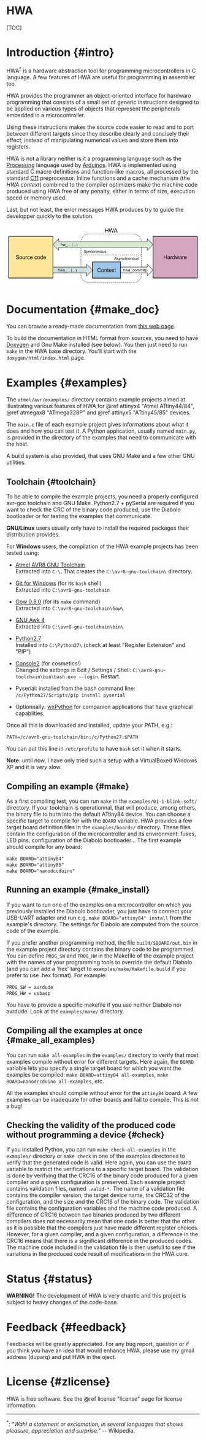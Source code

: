
HWA
===

[TOC]

Introduction {#intro}
============

HWA<sup><a href="#hwa">*</a></sup> is a hardware abstraction tool for
programming microcontrollers in C language. A few features of HWA are useful for
programming in assembler too.

HWA provides the programmer an object-oriented interface for hardware
programming that consists of a small set of generic instructions designed to be
applied on various types of objects that represent the peripherals embedded in a
microcontroller.

Using these instructions makes the source code easier to read and to port
between different targets since they describe clearly and concisely their
effect, instead of manipulating numerical values and store them into registers.

HWA is not a library neither is it a programming language such as the
[Processing](http://processing.org) language used by
[Arduinos](http://www.arduino.cc). HWA is implemented using standard C macro
definitions and function-like macros, all processed by the standard
[C11](https://en.wikipedia.org/wiki/C11_%28C_standard_revision%29)
preprocessor. Inline functions and a cache mechanism (the _HWA context_)
combined to the compiler optimizers make the machine code produced using HWA
free of any penalty, either in terms of size, execution speed or memory used.

Last, but not least, the error messages HWA produces try to guide the developper
quickly to the solution.

![](doxygen/hwa_principle.jpeg)


Documentation {#make_doc}
=============

You can browse a ready-made documentation from [this web
page](http://duparq.free.fr/hwa/index.html).

To build the documentation in HTML format from sources, you need to have
[Doxygen](http://www.stack.nl/~dimitri/doxygen/) and Gnu Make installed (see
below). You then just need to run `make` in the HWA base directory. You'll start
with the `doxygen/html/index.html` page.


Examples {#examples}
========

The `atmel/avr/examples/` directory contains example projects aimed at
illustrating various features of HWA for @ref attinyx4 "Atmel ATtiny44/84",
@ref atmegax8 "ATmega328P" and @ref attinyx5 "ATtiny45/85" devices.

The `main.c` file of each example project gives informations about what it does
and how you can test it. A Python application, usually named `main.py`, is
provided in the directory of the examples that need to communicate with the
host.

A build system is also provided, that uses GNU Make and a few other GNU
utilities.


Toolchain {#toolchain}
---------

To be able to compile the example projects, you need a properly configured
avr-gcc toolchain and GNU Make. Python2.7 + pySerial are required if you want to
check the CRC of the binary code produced, use the Diabolo bootloader or for
testing the examples that communicate.

__GNU/Linux__ users usually only have to install the required packages their
distribution provides.

For __Windows__ users, the compilation of the HWA example projects has been
tested using:

 * [Atmel AVR8 GNU Toolchain](http://www.atmel.com/tools/ATMELAVRTOOLCHAINFORWINDOWS.aspx)<br>
   Extracted into `C:\`. That creates the `C:\avr8-gnu-toolchain\` directory.

 * [Git for Windows](https://msysgit.github.io) (for its `bash` shell)<br>
   Extracted into `C:\avr8-gnu-toolchain`

 * [Gow 0.8.0](https://github.com/bmatzelle/gow/releases/download/v0.8.0/Gow-0.8.0.exe)
   (for its `make` command)<br>
   Extracted into `C:\avr8-gnu-toolchain\Gow\`

 * [GNU Awk 4](https://code.google.com/p/gnu-on-windows/downloads/detail?name=gawk-4.0.2-bin.zip)<br>
   Extracted into `C:\avr8-gnu-toolchain\bin\`

 * [Python2.7](https://www.python.org/ftp/python/2.7.10/python-2.7.10.msi)<br>
   Installed into `C:\Python27\` (check at least "Register Extension" and "PIP")

 * [Console2](http://sourceforge.net/projects/console) (for cosmetics!)<br>
   Changed the settings in Edit / Settings / Shell:
   `C:\avr8-gnu-toolchain\bin\bash.exe --login`. Restart.

 * Pyserial: installed from the bash command line: `/c/Python27/Scripts/pip install pyserial`

 * Optionnally: [wxPython](http://www.wxpython.org/download.php) for companion
   applications that have graphical capablities.


Once all this is downloaded and installed, update your PATH, e.g.:

    PATH=/c/avr8-gnu-toolchain/bin:/c/Python27:$PATH

You can put this line in `/etc/profile` to have `bash` set it when it starts.

__Note__: until now, I have only tried such a setup with a VirtualBoxed Windows
XP and it is _very_ slow.


Compiling an example {#make}
--------------------

As a first compiling test, you can run `make` in the `examples/01-1-blink-soft/`
directory. If your toolchain is operationnal, that will produce, among others,
the binary file to burn into the default ATtiny84 device. You can choose a
specific target to compile for with the `BOARD` variable. HWA provides a few
target board definition files in the `examples/boards/` directory. These files
contain the configuration of the microcontroller and its environment: fuses, LED
pins, configuration of the Diabolo bootloader... The first example should
compile for any board:

    make BOARD="attiny84"
    make BOARD="attiny85"
    make BOARD="nanodccduino"


Running an example {#make_install}
------------------

If you want to run one of the examples on a microcontroller on which you
previously installed the Diabolo bootloader, you just have to connect your
USB-UART adapter and run e.g. `make BOARD="attiny84" install` from the example's
directory. The settings for Diabolo are computed from the source code of the
example.

If you prefer another programming method, the file `build/$BOARD/out.bin` in
the example project directory contains the binary code to be programmed. You
can define `PROG_SW` and `PROG_HW` in the Makefile of the example project with
the names of your programming tools to override the default Diabolo (and you can
add a 'hex' target to `examples/make/Makefile.build` if you prefer to use .hex
format). For example:

    PROG_SW = avrdude
    PROG_HW = usbasp

You have to provide a specific makefile if you use neither Diabolo nor
avrdude. Look at the `examples/make/` directory.


Compiling all the examples at once {#make_all_examples}
----------------------------------

You can run `make all-examples` in the `examples/` directory to verify that most
examples compile without error for different targets. Here again, the `BOARD`
variable lets you specify a single target board for which you want the examples
be compiled: `make BOARD=attiny84 all-examples`, `make BOARD=nanodccduino
all-examples`, etc.

All the examples should compile without error for the `attiny84` board. A few
examples can be inadequate for other boards and fail to compile. This is not a
bug!


Checking the validity of the produced code without programming a device {#check}
-----------------------------------------------------------------------

If you installed Python, you can run `make check-all-examples` in the
`examples/` directory or `make check` in one of the examples directories to
verify that the generated code is valid. Here again, you can use the `BOARD`
variable to restrict the verifications to a specific target board. The
validation is done by verifying that the CRC16 of the binary code produced for a
given compiler and a given configuration is preserved. Each example project
contains validation files, named `.valid-*`. The name of a validation file
contains the compiler version, the target device name, the CRC32 of the
configuration, and the size and the CRC16 of the binary code. The validation
file contains the configuration variables and the machine code produced. A
difference of CRC16 between two binaries produced by two different compilers
does not necessarily mean that one code is better that the other as it is
possible that the compilers just have made different register choices. However,
for a given compiler, and a given configuration, a difference in the CRC16 means
that there is a significant difference in the produced codes. The machine code
included in the validation file is then usefull to see if the variations in the
produced code result of modifications in the HWA core.


Status {#status}
======

__WARNING!__ The development of HWA is very chaotic and this project is subject
to heavy changes of the code-base.


Feedback {#feedback}
========

Feedbacks will be greatly appreciated. For any bug report, question or if you
think you have an idea that would enhance HWA, please use my gmail address
(duparq) and put HWA in the oject.


License {#zlicense}
=======

HWA is free software. See the @ref license "license" page for license
information.

<hr>

<a name="hwa"><sup>*</sup></a>: <i>"Wah! a statement or exclamation, in
several languages that shows pleasure, appreciation and surprise."</i> --
Wikipedia.

<br>
